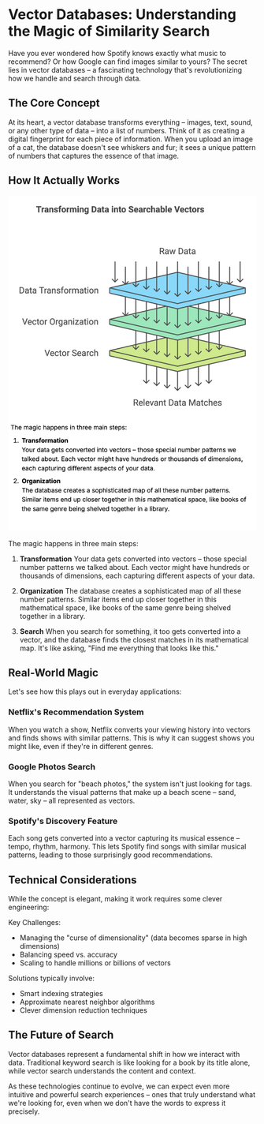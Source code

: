 # Vector Databases: Understanding the Magic of Similarity Search

Have you ever wondered how Spotify knows exactly what music to recommend? Or how Google can find images similar to yours? The secret lies in vector databases – a fascinating technology that's revolutionizing how we handle and search through data.

## The Core Concept

At its heart, a vector database transforms everything – images, text, sound, or any other type of data – into a list of numbers. Think of it as creating a digital fingerprint for each piece of information. When you upload an image of a cat, the database doesn't see whiskers and fur; it sees a unique pattern of numbers that captures the essence of that image.

## How It Actually Works

![Vector Database Process](/src/data/blog/images/vector-database-process.png)

The magic happens in three main steps:

1. **Transformation**
   Your data gets converted into vectors – those special number patterns we talked about. Each vector might have hundreds or thousands of dimensions, each capturing different aspects of your data.

2. **Organization**
   The database creates a sophisticated map of all these number patterns. Similar items end up closer together in this mathematical space, like books of the same genre being shelved together in a library.

3. **Search**
   When you search for something, it too gets converted into a vector, and the database finds the closest matches in its mathematical map. It's like asking, "Find me everything that looks like this."

## Real-World Magic

Let's see how this plays out in everyday applications:

### Netflix's Recommendation System

When you watch a show, Netflix converts your viewing history into vectors and finds shows with similar patterns. This is why it can suggest shows you might like, even if they're in different genres.

### Google Photos Search

When you search for "beach photos," the system isn't just looking for tags. It understands the visual patterns that make up a beach scene – sand, water, sky – all represented as vectors.

### Spotify's Discovery Feature

Each song gets converted into a vector capturing its musical essence – tempo, rhythm, harmony. This lets Spotify find songs with similar musical patterns, leading to those surprisingly good recommendations.

## Technical Considerations

While the concept is elegant, making it work requires some clever engineering:

Key Challenges:
- Managing the "curse of dimensionality" (data becomes sparse in high dimensions)
- Balancing speed vs. accuracy
- Scaling to handle millions or billions of vectors

Solutions typically involve:
- Smart indexing strategies
- Approximate nearest neighbor algorithms
- Clever dimension reduction techniques

## The Future of Search

Vector databases represent a fundamental shift in how we interact with data. Traditional keyword search is like looking for a book by its title alone, while vector search understands the content and context.

As these technologies continue to evolve, we can expect even more intuitive and powerful search experiences – ones that truly understand what we're looking for, even when we don't have the words to express it precisely.
